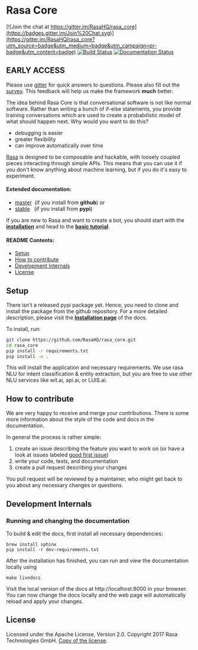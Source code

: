 # Rasa Core
[![Join the chat at https://gitter.im/RasaHQ/rasa_core](https://badges.gitter.im/Join%20Chat.svg)](https://gitter.im/RasaHQ/rasa_core?utm_source=badge&utm_medium=badge&utm_campaign=pr-badge&utm_content=badge)
[![Build Status](https://travis-ci.com/RasaHQ/rasa_core.svg?token=EvwqtzR3SyKxFaNKbxau&branch=master)](https://travis-ci.com/RasaHQ/rasa_core)
[![Documentation Status](https://readthedocs.com/projects/lastmile-rasa-dm/badge/?version=latest)](https://lastmile-rasa-dm.readthedocs-hosted.com/en/latest/?badge=master)


## EARLY ACCESS
Please use [gitter](https://gitter.im/RasaHQ/rasa_core) for quick answers to 
questions. Please also fill out the [survey](https://alan328.typeform.com/to/KUf7Zw). 
This feedback will help us make the framework **much** better.

The idea behind Rasa Core is that conversational software is not like normal 
software. Rather than writing a bunch of if-else statements, you provide training 
conversations which are used to create a probabilistic model of what should happen 
next. Why would you want to do this?

- debugging is easier
- greater flexibility
- can improve automatically over time

[Rasa](https://rasa.ai/) is designed to be composable and hackable, with loosely 
coupled pieces interacting through simple APIs. This means that you can use it if 
you don't know anything about machine learning, but if you do it's easy to experiment.

#### Extended documentation:
- [master](https://lastmile-rasa-dm.readthedocs-hosted.com/en/latest/)&nbsp; (if you install from **github**) or 
- [stable](https://lastmile-rasa-dm.readthedocs-hosted.com/en/stable/)&nbsp;&nbsp; (if you install from **pypi**)

If you are new to Rasa and want to create a bot, you should start with 
the [**installation**](https://lastmile-rasa-dm.readthedocs-hosted.com/en/latest/intro.html) 
and head to the [**basic tutorial**](https://lastmile-rasa-dm.readthedocs-hosted.com/en/latest/tutorial.html).


#### README Contents:
- [Setup](#setup) 
- [How to contribute](#how-to-contribute)
- [Development Internals](#development-internals)
- [License](#license)

## Setup
There isn't a released pypi package yet. Hence, you need to clone and install 
the package from the github repository. For a more detailed description, please 
visit the [**Installation page**](https://lastmile-rasa-dm.readthedocs-hosted.com/en/latest/intro.html) 
of the docs.

To install, run:
```bash
git clone https://github.com/RasaHQ/rasa_core.git
cd rasa_core
pip install -r requirements.txt
pip install -e .
```

This will install the application and necessary requirements. We use rasa NLU 
for intent classification & entity extraction, but you are free to use other 
NLU services like wit.ai, api.ai, or LUIS.ai.

## How to contribute
We are very happy to receive and merge your contributions. There is some more 
information about the style of the code and docs in the documentation.

In general the process is rather simple:
1. create an issue describing the feature you want to work on (or have a look 
at issues labeled [good first issue](https://github.com/RasaHQ/rasa_core/issues?q=is%3Aopen+is%3Aissue+label%3A%22good+first+issue%22))
2. write your code, tests, and documentation
3. create a pull request describing your changes

You pull request will be reviewed by a maintainer, who might get back to you 
about any necessary changes or questions.

## Development Internals
### Running and changing the documentation
To build & edit the docs, first install all necessary dependencies:

```
brew install sphinx
pip install -r dev-requirements.txt
```

After the installation has finished, you can run and view the documentation 
locally using
```
make livedocs
```

Visit the local version of the docs at http://localhost:8000 in your browser. 
You can now change the docs locally and the web page will automatically reload
and apply your changes.

## License
Licensed under the Apache License, Version 2.0. Copyright 2017 
Rasa Technologies GmbH. [Copy of the license](LICENSE.txt).

